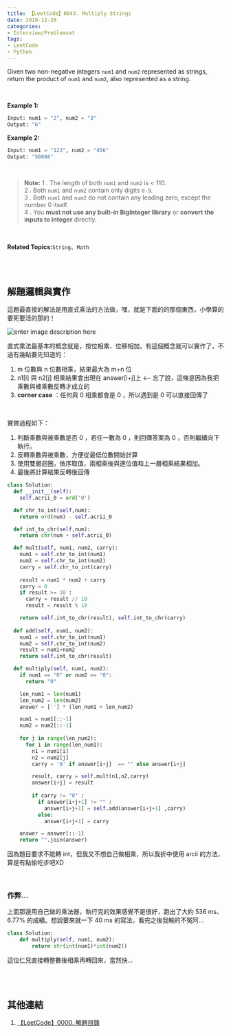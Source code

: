 ```yaml
---
title: 【LeetCode】0043. Multiply Strings
date: 2018-12-26
categories:
- Interview/Problemset
tags:
- LeetCode
- Python
--- 
```


Given two non-negative integers `num1` and `num2` represented as strings, return the product of `num1` and `num2`, also represented as a string.

<!--more-->
<br>

**Example 1:**
```python
Input: num1 = "2", num2 = "3"
Output: "6"
```

**Example 2:**
```python
Input: num1 = "123", num2 = "456"
Output: "56088"
```
<br>

> **Note:**
> 1 .  The length of both  `num1`  and  `num2`  is < 110. <br>
> 2 .  Both  `num1`  and  `num2`  contain only digits  `0-9`.  <br>
> 3 .  Both  `num1`  and  `num2` do not contain any leading zero, except the number 0 itself.  <br>
> 4 .  You  **must not use any built-in BigInteger library**  or  **convert the inputs to integer**  directly.  <br>

<br>

**Related Topics:**`String`、`Math`

<br><br>

## 解題邏輯與實作
這題最直接的解法是用直式乘法的方法做，嘿，就是下面的的那個東西，小學算的要死要活的那的！

![enter image description here](https://slidesplayer.com/slide/11174206/60/images/26/%E7%9B%B4%E5%BC%8F%E4%B9%98%E6%B3%95%E7%9A%84%E6%A6%82%E5%BF%B5.jpg)


直式乘法最基本的概念就是，按位相乘、位移相加，有這個概念就可以實作了，不過有幾點要先知道的：
1. m 位數與 n 位數相乘，結果最大為 m+n 位
2. n1[i] 與 n2[j] 相乘結果會出現在 answer[i+j]上 <-- 忘了說，這條是因為我把乘數與被乘數反轉才成立的
3. **corner case** ：任何與 0 相乘都會是 0 ，所以遇到是 0 可以直接回傳了

<br>

實做過程如下：
 1.  判斷乘數與被乘數是否 0 ，若任一數為 0 ，則回傳答案為 0 ，否則繼續向下執行。 
 2.  反轉乘數與被乘數，方便從最低位數開始計算
 3.  使用雙層迴圈，依序取值，兩相乘後與進位值和上一層相乘結果相加。
 4.  最後將計算結果反轉後回傳 

 
```python
class Solution:
  def __init__(self):
    self.acrii_0 = ord('0')

  def chr_to_int(self,num):
    return ord(num) - self.acrii_0

  def int_to_chr(self,num):
    return chr(num + self.acrii_0)

  def mult(self, num1, num2, carry):
    num1 = self.chr_to_int(num1)
    num2 = self.chr_to_int(num2)
    carry = self.chr_to_int(carry)
	
    result = num1 * num2 + carry
    carry = 0
    if result >= 10 :
      carry = result // 10
      result = result % 10

    return self.int_to_chr(result), self.int_to_chr(carry)
	
  def add(self, num1, num2):
    num1 = self.chr_to_int(num1)
    num2 = self.chr_to_int(num2)
    result = num1+num2
    return self.int_to_chr(result)

  def multiply(self, num1, num2):
    if num1 == "0" or num2 == "0":
      return "0"

    len_num1 = len(num1)
    len_num2 = len(num2)
    answer = [''] * (len_num1 + len_num2)

    num1 = num1[::-1]
    num2 = num2[::-1]
 
    for j in range(len_num2):
      for i in range(len_num1):
        n1 = num1[i]
        n2 = num2[j]
        carry = '0' if answer[i+j]  == "" else answer[i+j] 

        result, carry = self.mult(n1,n2,carry)
        answer[i+j] = result
		 
        if carry != "0" :
          if answer[i+j+1] != "" :
            answer[i+j+1] = self.add(answer[i+j+1] ,carry)
          else:
            answer[i+j+1] = carry

    answer = answer[::-1]	
    return "".join(answer)
```
因為題目要求不能轉 int，但我又不想自己做相乘，所以我折中使用 arcii 的方法，算是有點偷吃步吧XD


<br>

### 作弊...
上面那邊用自己做的乘法器，執行完的效果感覺不是很好，跑出了大約 536 ms、6.77% 的成績。想說要來就一下 40 ms 的寫法，看完之後我輸的不冤阿...

```python  
class Solution:  
	def multiply(self, num1, num2):
		return str(int(num1)*int(num2))
```
這位仁兄直接轉整數後相乘再轉回來，當然快...


<br><br>

## 其他連結
1. [【LeetCode】0000. 解題目錄](/LeetCode-0000-Contents/)